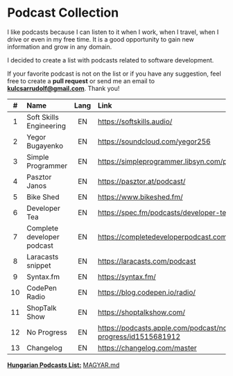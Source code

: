 # Podcast Collection

I like podcasts because I can listen to it when I work, when I travel, when I drive or even in my free time. It is a good opportunity to gain new information and grow in any domain.

I decided to create a list with podcasts related to software development.

If your favorite podcast is not on the list or if you have any suggestion, feel free to create a **pull request** or send me an email to **kulcsarrudolf@gmail.com**. Thank you!

|  #  | Name                       | Lang | Link                                                        |
| :-: | :------------------------- | :--: | :---------------------------------------------------------- |
|  1  | Soft Skills Engineering    |  EN  | https://softskills.audio/                                   |
|  2  | Yegor Bugayenko            |  EN  | https://soundcloud.com/yegor256                             |
|  3  | Simple Programmer          |  EN  | https://simpleprogrammer.libsyn.com/podcast                 |
|  4  | Pasztor Janos              |  EN  | https://pasztor.at/podcast/                                 |
|  5  | Bike Shed                  |  EN  | https://www.bikeshed.fm/                                    |
|  6  | Developer Tea              |  EN  | https://spec.fm/podcasts/developer-tea                      |
|  7  | Complete developer podcast |  EN  | https://completedeveloperpodcast.com/                       |
|  8  | Laracasts snippet          |  EN  | https://laracasts.com/podcast                               |
|  9  | Syntax.fm                  |  EN  | https://syntax.fm/                                          |
| 10  | CodePen Radio              |  EN  | https://blog.codepen.io/radio/                              |
| 11  | ShopTalk Show              |  EN  | https://shoptalkshow.com/                                   |
| 12  | No Progress                |  EN  | https://podcasts.apple.com/podcast/no-progress/id1515681912 |
| 13  | Changelog                  |  EN  | https://changelog.com/master                                |

[**Hungarian Podcasts List:**](https://github.com/kulcsarrudolf/podcast/blob/master/MAGYAR.MD) [MAGYAR.md](https://github.com/kulcsarrudolf/podcast/blob/master/MAGYAR.MD)
